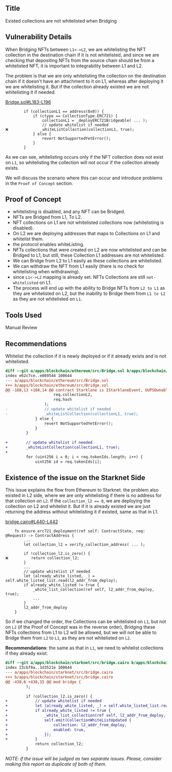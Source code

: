 ## Title
Existed collections are not whitelisted when Bridging

## Vulnerability Details
When Bridging NFTs between `L1<->L2`, we are whitelisting the NFT collection in the destination chain if it is not whitelisted, and since we are checking that depositing NFTs from the source chain should be from a whitelisted NFT, it is important to integrability between L1 and L2.

The problem is that we are only whitelisting the collection on the destination chain if it doesn't have an attachment to it on L1, whereas after deploying it we are whitelisting it. But if the collection already existed we are not whitelisting it if needed.

[Bridge.sol#L183-L196](https://github.com/Cyfrin/2024-07-ark-project/blob/main/apps/blockchain/ethereum/src/Bridge.sol#L183-L196)
```solidity
        if (collectionL1 == address(0x0)) {
            if (ctype == CollectionType.ERC721) {
                collectionL1 = _deployERC721Bridgeable( ... );
                // update whitelist if needed
❌️              _whiteListCollection(collectionL1, true);
            } else {
                revert NotSupportedYetError();
            }
        }
```

As we can see, whitelisting occurs only if the NFT collection does not exist on `L1`, so whitelisting the collection will not occur if the collection already exists.

We will discuss the scenario where this can occur and introduce problems in the `Proof of Concept` section.

## Proof of Concept

- whitelisting is disabled, and any NFT can be Bridged.
- NFTs are Bridged from L1, To L2.
- NFT collections on L1 are not whitelisted collections now (whitelisting is disabled).
- On L2 we are deploying addresses that maps to Collections on L1 and whitelist them. 
- the protocol enables whiteListing.
- NFTs collections that were created on L2 are now whitelisted and can be Bridged to L1, but still, these Collection L1 addresses are not whitelisted.
- We can Bridge from L2 to L1 easily as these collections are whitelisted.
- We can withdraw the NFT from L1 easily (there is no check for whitelisting when withdrawing).
- since `L1<->L2` mapping is already set. NFTs Collections are still `not-whitelisted` on L1.
- The process will end up with the ability to Bridge NFTs from `L2 to L1` as they are whitelisted on L2, but the inability to Bridge them from `L1 to L2` as they are not whitelisted on `L1`.

## Tools Used
Manual Review

## Recommendations
Whitelist the collection if it is newly deployed or if it already exists and is not whitelisted.

```diff
diff --git a/apps/blockchain/ethereum/src/Bridge.sol b/apps/blockchain/ethereum/src/Bridge.sol
index e62c7ce..e069544 100644
--- a/apps/blockchain/ethereum/src/Bridge.sol
+++ b/apps/blockchain/ethereum/src/Bridge.sol
@@ -188,13 +188,14 @@ contract Starklane is IStarklaneEvent, UUPSOwnableProxied, StarklaneState, Stark
                     req.collectionL2,
                     req.hash
                 );
-                // update whitelist if needed
-                _whiteListCollection(collectionL1, true);
             } else {
                 revert NotSupportedYetError();
             }
         }
 
+        // update whitelist if needed
+        _whiteListCollection(collectionL1, true);
+
         for (uint256 i = 0; i < req.tokenIds.length; i++) {
             uint256 id = req.tokenIds[i];
```

## Existence of the issue on the Starknet Side
This issue explains the flow from Ethereum to Starknet. the problem also existed in L2 side, where we are only whitelisting if there is no address for that collection on `L2`. If the `collection_l2 == 0`, we are deploying the collection on L2 and whitelist it. But if it is already existed we are just returning the address without whitelisting it if existed, same as that in L1.

[bridge.cairo#L440-L442](https://github.com/Cyfrin/2024-07-ark-project/blob/main/apps/blockchain/starknet/src/bridge.cairo#L440-L442)
```cairo
    fn ensure_erc721_deployment(ref self: ContractState, req: @Request) -> ContractAddress {
        ...
        let collection_l2 = verify_collection_address( ... );

        if !collection_l2.is_zero() {
❌️          return collection_l2;
        }
        ...
        // update whitelist if needed
        let (already_white_listed, _) = self.white_listed_list.read(l2_addr_from_deploy);
        if already_white_listed != true {
            _white_list_collection(ref self, l2_addr_from_deploy, true);
            ...
        }
        l2_addr_from_deploy
    }
```

So if we changed the order, the Collections can be whitelisted on `L1`, but not on `L2` (if the Proof of Concept was in the reverse order), Bridging these NFTs collections from L1 to L2 will be allowed, but we will not be able to Bridge them from `L2` to `L1`, as they are not whitelisted on `L2`.

**Recommendations**: the same as that in `L1`, we need to whitelist collections if they already exist.

```diff
diff --git a/apps/blockchain/starknet/src/bridge.cairo b/apps/blockchain/starknet/src/bridge.cairo
index 23cbf8a..1d3521e 100644
--- a/apps/blockchain/starknet/src/bridge.cairo
+++ b/apps/blockchain/starknet/src/bridge.cairo
@@ -438,6 +438,15 @@ mod bridge {
         );
 
         if !collection_l2.is_zero() {
+            // update whitelist if needed
+            let (already_white_listed, _) = self.white_listed_list.read(l2_addr_from_deploy);
+            if already_white_listed != true {
+                _white_list_collection(ref self, l2_addr_from_deploy, true);
+                self.emit(CollectionWhiteListUpdated {
+                    collection: l2_addr_from_deploy,
+                    enabled: true,
+                });
+            }
             return collection_l2;
         }
```

_NOTE: if the issue will be judged as two separate issues. Please, consider making this report as duplicate of both of them._
